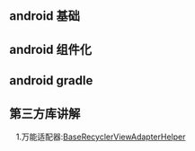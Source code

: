 ## android 基础
## android 组件化
## android gradle
## 第三方库讲解

    1.万能适配器:[BaseRecyclerViewAdapterHelper ](https://www.jianshu.com/p/b343fcff51b0)
